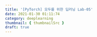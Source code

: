 ```yaml
---
title: '[PyTorch] 모두를 위한 딥러닝 Lab-05'
date: 2021-01-30 01:11:74
category: deeplearning
thumbnail: { thumbnailSrc }
draft: true
---
```


